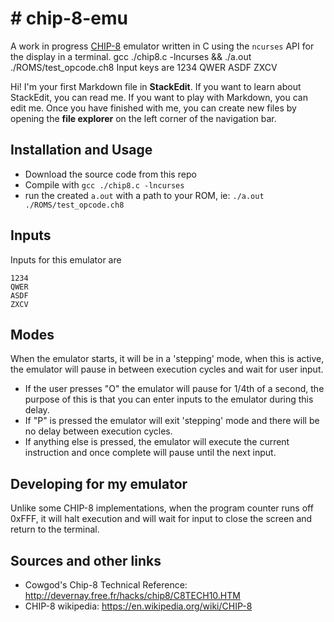 # # chip-8-emu
A work in progress [CHIP-8](https://en.wikipedia.org/wiki/CHIP-8) emulator written in C using the `ncurses` API for the display in a terminal.
 gcc ./chip8.c -lncurses && ./a.out ./ROMS/test_opcode.ch8 Input keys are 1234 QWER ASDF ZXCV

Hi! I'm your first Markdown file in **StackEdit**. If you want to learn about StackEdit, you can read me. If you want to play with Markdown, you can edit me. Once you have finished with me, you can create new files by opening the **file explorer** on the left corner of the navigation bar.


## Installation and Usage
 - Download the source code from this repo
 - Compile with `gcc ./chip8.c -lncurses`
 - run the created `a.out` with a path to your ROM, ie: `./a.out ./ROMS/test_opcode.ch8`

## Inputs
Inputs for this emulator are
```
1234
QWER
ASDF
ZXCV
```
## Modes
When the emulator starts, it will be in a 'stepping' mode, when this is active, the emulator will pause in between execution cycles and wait for user input.

 - If the user presses "O" the emulator will pause for 1/4th of a second, the purpose of this is that you can enter inputs to the emulator during this delay.
 - If "P" is pressed the emulator will exit 'stepping' mode and there will be no delay between execution cycles.
 - If anything else is pressed, the emulator will execute the current instruction and once complete will pause until the next input.
## Developing for my emulator
Unlike some CHIP-8 implementations, when the program counter runs off 0xFFF, it will halt execution and will wait for input to close the screen and return to the terminal.
## Sources and other links
 - Cowgod's Chip-8 Technical Reference: http://devernay.free.fr/hacks/chip8/C8TECH10.HTM
 - CHIP-8 wikipedia: https://en.wikipedia.org/wiki/CHIP-8

